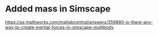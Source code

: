 # Added mass in Simscape
https://se.mathworks.com/matlabcentral/answers/359880-is-there-any-way-to-create-inertial-forces-in-simscape-multibody